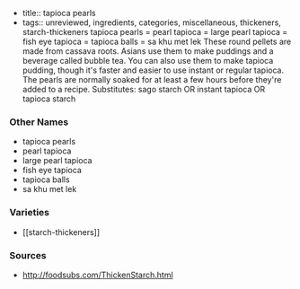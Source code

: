 - title:: tapioca pearls
- tags:: unreviewed, ingredients, categories, miscellaneous, thickeners, starch-thickeners
tapioca pearls = pearl tapioca = large pearl tapioca = fish eye tapioca = tapioca balls = sa khu met lek These round pellets are made from cassava roots. Asians use them to make puddings and a beverage called bubble tea. You can also use them to make tapioca pudding, though it's faster and easier to use instant or regular tapioca. The pearls are normally soaked for at least a few hours before they're added to a recipe. Substitutes: sago starch OR instant tapioca OR tapioca starch

### Other Names

* tapioca pearls
* pearl tapioca
* large pearl tapioca
* fish eye tapioca
* tapioca balls
* sa khu met lek

### Varieties

* [[starch-thickeners]]

### Sources
* http://foodsubs.com/ThickenStarch.html
